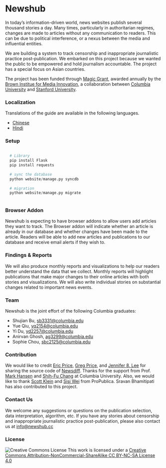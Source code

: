# Newshub

In today’s information-driven world, news websites publish several thousand stories a day. Many times, particularly in authoritarian regimes, changes are made to articles without any communication to readers. This can be due to political interference, or a nexus between the media and influential entities.  <br/>

We are building a system to track censorship and inappropriate journalistic practice post-publication. We embarked on this project because we wanted the public to be empowered and hold journalism accountable. The project has a special focus on Asian countries.  <br/>

The project has been funded through [Magic Grant](http://brown.stanford.edu/magic), awarded annually by the  [Brown Institue for Media Innovation](http://brown.columbia.edu/), a collaboration between [Columbia University](http://www.columbia.edu/)  and [Stanford University](http://www.stanford.edu/). 


### Localization

Translations of the guide are available in the following languages. 
* [Chinese](https://github.com/shujianbu/newshub/blob/master/README-zhCN.md)
* [Hindi](https://github.com/shujianbu/newshub/blob/master/README-hindi.md)

### Setup 

```Python
  
  # Library 
  pip install Flask
  pip install requests 
  
  # sync the database
  python website/manage.py syncdb 
  
  # migration
  python website/manage.py migrate  
  
```

### Browser Addon 

Newshub is expecting to have browser addons to allow users add articles they want to track. The Browser addon will indicate whether an article is already in our database and whether changes have been made to the article. Readers will be able to add new articles and publications to our database and receive email alerts if they wish to. 


### Findings & Reports 

We will also produce monthly reports and visualizations to help our readers better understand the data that we collect. Monthly reports will highlight publications that make major changes to their online articles with both stories and visualizations. We will also write individual stories on substantial changes related to important news events.


### Team 

Newshub is the joint effort of the following Columbia graduates:

* Shujian Bu, sb3331@columbia.edu
* Yue Qiu, yq2154@columbia.edu 
* Yi Du, yd2257@columbia.edu 
* Anirvan Ghosh, ag3299@columbia.edu
* Sophie Chou, sbc2125@columbia.edu


### Contribution 

We would like to credit [Eric Price](mailto:ecprice@mit.edu), [Greg Price](mailto:gnprice@gmail.com), and [Jennifer 8. Lee](mailto:jenny@jennifer8lee.com) for sharing the source code of [Newsdiff](http://newsdiffs.org/). Thanks for the support from Prof. [Mark Hansen](http://www.journalism.columbia.edu/profile/428-mark) and [Shih-Fu Chang](http://www.ee.columbia.edu/shih-fu-chang) at Columbia University. Also, we would like to thank [Scott Klein](https://twitter.com/kleinmatic) and [Sisi Wei](https://twitter.com/sisiwei) from ProPublica. Sravan Bhamitipati has also contributed to this project. 


### Contact Us

We welcome any suggestions or questions on the publication selection, data interpretation, algorithm, etc. If you have any stories about censorship and inappropriate journalistic practice post-publication, please also contact us at [info@newshub.cc](mailto:info@newshub.cc)


### License
![Creative Commons License](http://i.creativecommons.org/l/by-nc-sa/3.0/88x31.png)
This work is licensed under a [Creative Commons Attribution-NonCommercial-ShareAlike CC BY-NC-SA License 4.0](http://creativecommons.org/licenses/by-nc-sa/4.0/)




